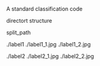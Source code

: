 A standard classification code

directort structure

split_path

  ./label1
      ./label1_1.jpg
      ./label1_2.jpg
  
  ./label2
      ./label2_1.jpg
      ./label2_2.jpg
